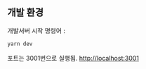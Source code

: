 ## 개발 환경

개발서버 시작 명령어 :

```bash
yarn dev
```

포트는 3001번으로 실행됨. [http://localhost:3001](http://localhost:3001)
